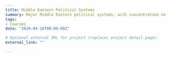 ```yaml
---
title: Middle Eastern Political Systems
summary: Major Middle Eastern political systems, with concentration on their common characteristics and major differences
tags:
- Courses
date: "2020-04-16T00:00:00Z"

# Optional external URL for project (replaces project detail page).
external_link: ""

---
```

